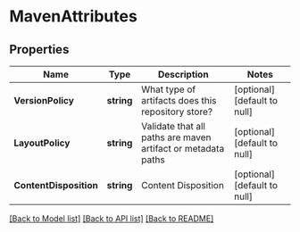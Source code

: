 # MavenAttributes

## Properties
Name | Type | Description | Notes
------------ | ------------- | ------------- | -------------
**VersionPolicy** | **string** | What type of artifacts does this repository store? | [optional] [default to null]
**LayoutPolicy** | **string** | Validate that all paths are maven artifact or metadata paths | [optional] [default to null]
**ContentDisposition** | **string** | Content Disposition | [optional] [default to null]

[[Back to Model list]](../README.md#documentation-for-models) [[Back to API list]](../README.md#documentation-for-api-endpoints) [[Back to README]](../README.md)

